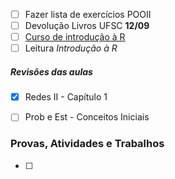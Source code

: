- [ ] Fazer lista de exercícios POOII
- [ ] Devolução Livros UFSC **12/09**
- [ ] [Curso de introdução à R](https://youtu.be/_V8eKsto3Ug?si=Wg5U_457l8QOsA-L)
- [ ] Leitura *Introdução à R*

##### Revisões das aulas
- [x] Redes II - Capítulo 1
- [ ] Prob e Est - Conceitos Iniciais



### Provas, Atividades e Trabalhos
- [ ] 